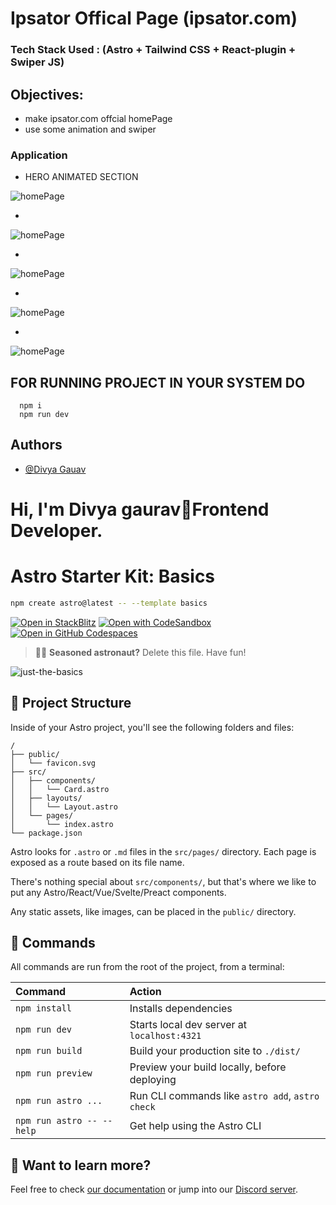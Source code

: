 # Ipsator Offical Page (ipsator.com)
### Tech Stack Used : (Astro  + Tailwind CSS + React-plugin + Swiper JS)
 ## Objectives:
  - make ipsator.com offcial homePage
  - use some animation and swiper
### Application

- HERO ANIMATED SECTION

![homePage](https://res.cloudinary.com/ecom-next/image/upload/v1700768998/projectimg/b4yxmiees7ghhrrpxagd.png)

- 

![homePage](https://res.cloudinary.com/ecom-next/image/upload/v1700768999/projectimg/lrf9qmuljye041fupzag.png)

- 

![homePage](https://res.cloudinary.com/ecom-next/image/upload/v1700768999/projectimg/gvivreothq221yxzkomz.png)

- 

![homePage](https://res.cloudinary.com/ecom-next/image/upload/v1700768999/projectimg/thhya9xeedyh7kwc4mkc.png)

- 

![homePage](https://res.cloudinary.com/ecom-next/image/upload/v1700769000/projectimg/rbyxtunntqncpczttqep.png)


## FOR RUNNING PROJECT IN YOUR SYSTEM DO
      npm i
      npm run dev

## Authors

- [@Divya Gauav]( https://divyagaurav.netlify.app/ )


# Hi, I'm Divya gaurav👋Frontend Developer.




# Astro Starter Kit: Basics

```sh
npm create astro@latest -- --template basics
```

[![Open in StackBlitz](https://developer.stackblitz.com/img/open_in_stackblitz.svg)](https://stackblitz.com/github/withastro/astro/tree/latest/examples/basics)
[![Open with CodeSandbox](https://assets.codesandbox.io/github/button-edit-lime.svg)](https://codesandbox.io/p/sandbox/github/withastro/astro/tree/latest/examples/basics)
[![Open in GitHub Codespaces](https://github.com/codespaces/badge.svg)](https://codespaces.new/withastro/astro?devcontainer_path=.devcontainer/basics/devcontainer.json)

> 🧑‍🚀 **Seasoned astronaut?** Delete this file. Have fun!

![just-the-basics](https://github.com/withastro/astro/assets/2244813/a0a5533c-a856-4198-8470-2d67b1d7c554)

## 🚀 Project Structure

Inside of your Astro project, you'll see the following folders and files:

```text
/
├── public/
│   └── favicon.svg
├── src/
│   ├── components/
│   │   └── Card.astro
│   ├── layouts/
│   │   └── Layout.astro
│   └── pages/
│       └── index.astro
└── package.json
```

Astro looks for `.astro` or `.md` files in the `src/pages/` directory. Each page is exposed as a route based on its file name.

There's nothing special about `src/components/`, but that's where we like to put any Astro/React/Vue/Svelte/Preact components.

Any static assets, like images, can be placed in the `public/` directory.

## 🧞 Commands

All commands are run from the root of the project, from a terminal:

| Command                   | Action                                           |
| :------------------------ | :----------------------------------------------- |
| `npm install`             | Installs dependencies                            |
| `npm run dev`             | Starts local dev server at `localhost:4321`      |
| `npm run build`           | Build your production site to `./dist/`          |
| `npm run preview`         | Preview your build locally, before deploying     |
| `npm run astro ...`       | Run CLI commands like `astro add`, `astro check` |
| `npm run astro -- --help` | Get help using the Astro CLI                     |

## 👀 Want to learn more?

Feel free to check [our documentation](https://docs.astro.build) or jump into our [Discord server](https://astro.build/chat).
